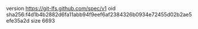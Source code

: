 version https://git-lfs.github.com/spec/v1
oid sha256:f4d1b4b2882d6fa11abb94f9eef6af2384326b0934e72455d02b2ae5efe35a2d
size 6693
